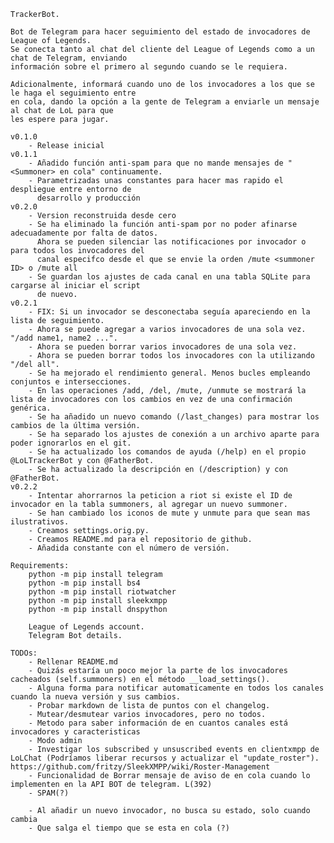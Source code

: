     TrackerBot.
    
    Bot de Telegram para hacer seguimiento del estado de invocadores de League of Legends.
    Se conecta tanto al chat del cliente del League of Legends como a un chat de Telegram, enviando
    información sobre el primero al segundo cuando se le requiera.
    
    Adicionalmente, informará cuando uno de los invocadores a los que se le haga el seguimiento entre
    en cola, dando la opción a la gente de Telegram a enviarle un mensaje al chat de LoL para que
    les espere para jugar.
    
    v0.1.0
        - Release inicial
    v0.1.1
        - Añadido función anti-spam para que no mande mensajes de "<Summoner> en cola" continuamente.
        - Parametrizadas unas constantes para hacer mas rapido el despliegue entre entorno de 
          desarrollo y producción
    v0.2.0
        - Version reconstruida desde cero
        - Se ha eliminado la función anti-spam por no poder afinarse adecuadamente por falta de datos.
          Ahora se pueden silenciar las notificaciones por invocador o para todos los invocadores del
          canal especifco desde el que se envie la orden /mute <summoner ID> o /mute all
        - Se guardan los ajustes de cada canal en una tabla SQLite para cargarse al iniciar el script
          de nuevo.
    v0.2.1
        - FIX: Si un invocador se desconectaba seguía apareciendo en la lista de seguimiento.
        - Ahora se puede agregar a varios invocadores de una sola vez. "/add name1, name2 ...".
        - Ahora se pueden borrar varios invocadores de una sola vez.
        - Ahora se pueden borrar todos los invocadores con la utilizando "/del all".
        - Se ha mejorado el rendimiento general. Menos bucles empleando conjuntos e intersecciones.
        - En las operaciones /add, /del, /mute, /unmute se mostrará la lista de invocadores con los cambios en vez de una confirmación genérica.
        - Se ha añadido un nuevo comando (/last_changes) para mostrar los cambios de la última versión.
        - Se ha separado los ajustes de conexión a un archivo aparte para poder ignorarlos en el git.
        - Se ha actualizado los comandos de ayuda (/help) en el propio @LoLTrackerBot y con @FatherBot.
        - Se ha actualizado la descripción en (/description) y con @FatherBot.
    v0.2.2
        - Intentar ahorrarnos la peticion a riot si existe el ID de invocador en la tabla summoners, al agregar un nuevo summoner.
        - Se han cambiado los iconos de mute y unmute para que sean mas ilustrativos.
        - Creamos settings.orig.py.
        - Creamos README.md para el repositorio de github.
        - Añadida constante con el número de versión.
        
    Requirements:
        python -m pip install telegram
        python -m pip install bs4
        python -m pip install riotwatcher
        python -m pip install sleekxmpp
        python -m pip install dnspython

        League of Legends account.
        Telegram Bot details.
        
    TODOs:
        - Rellenar README.md
        - Quizás estaría un poco mejor la parte de los invocadores cacheados (self.summoners) en el método __load_settings().
        - Alguna forma para notificar automaticamente en todos los canales cuando la nueva versión y sus cambios.
        - Probar markdown de lista de puntos con el changelog.
        - Mutear/desmutear varios invocadores, pero no todos.
        - Metodo para saber información de en cuantos canales está invocadores y caracteristicas
        - Modo admin
        - Investigar los subscribed y unsuscribed events en clientxmpp de LoLChat (Podríamos liberar recursos y actualizar el "update_roster"). https://github.com/fritzy/SleekXMPP/wiki/Roster-Management
        - Funcionalidad de Borrar mensaje de aviso de en cola cuando lo implementen en la API BOT de telegram. L(392)
        - SPAM(?)
        
        - Al añadir un nuevo invocador, no busca su estado, solo cuando cambia
        - Que salga el tiempo que se esta en cola (?)
